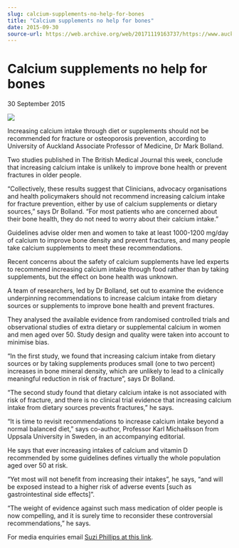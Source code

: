 ```yaml
---
slug: calcium-supplements-no-help-for-bones
title: "Calcium supplements no help for bones"
date: 2015-09-30
source-url: https://web.archive.org/web/20171119163737/https://www.auckland.ac.nz/en/about/news-events-and-notices/news/news-2015/09/calcium-supplements-no-help-for-bones.html
---
```

Calcium supplements no help for bones
=====================================

30 September 2015

![](https://www.auckland.ac.nz/en/about/news-events-and-notices/news/news-2015/09/calcium-supplements-no-help-for-bones/_jcr_content/par/textimage/image.img.png/1443398070727.png?defaultImagePath=etc%2fdesigns%2fdefault%2f0.gif)

Increasing calcium intake through diet or supplements should not be recommended for fracture or osteoporosis prevention, according to University of Auckland Associate Professor of Medicine, Dr Mark Bolland.

Two studies published in The British Medical Journal this week, conclude that increasing calcium intake is unlikely to improve bone health or prevent fractures in older people.  
  
“Collectively, these results suggest that Clinicians, advocacy organisations and health policymakers should not recommend increasing calcium intake for fracture prevention, either by use of calcium supplements or dietary sources,” says Dr Bolland. “For most patients who are concerned about their bone health, they do not need to worry about their calcium intake.”

Guidelines advise older men and women to take at least 1000-1200 mg/day of calcium to improve bone density and prevent fractures, and many people take calcium supplements to meet these recommendations.

Recent concerns about the safety of calcium supplements have led experts to recommend increasing calcium intake through food rather than by taking supplements, but the effect on bone health was unknown.

A team of researchers, led by Dr Bolland, set out to examine the evidence underpinning recommendations to increase calcium intake from dietary sources or supplements to improve bone health and prevent fractures.

They analysed the available evidence from randomised controlled trials and observational studies of extra dietary or supplemental calcium in women and men aged over 50. Study design and quality were taken into account to minimise bias.

“In the first study, we found that increasing calcium intake from dietary sources or by taking supplements produces small (one to two percent) increases in bone mineral density, which are unlikely to lead to a clinically meaningful reduction in risk of fracture”, says Dr Bolland.

“The second study found that dietary calcium intake is not associated with risk of fracture, and there is no clinical trial evidence that increasing calcium intake from dietary sources prevents fractures,” he says.

“It is time to revisit recommendations to increase calcium intake beyond a normal balanced diet,” says co-author, Professor Karl Michaëlsson from Uppsala University in Sweden, in an accompanying editorial.

He says that ever increasing intakes of calcium and vitamin D recommended by some guidelines defines virtually the whole population aged over 50 at risk.

“Yet most will not benefit from increasing their intakes”, he says, “and will be exposed instead to a higher risk of adverse events \[such as gastrointestinal side effects\]”.

“The weight of evidence against such mass medication of older people is now compelling, and it is surely time to reconsider these controversial recommendations,” he says.

For media enquiries email [Suzi Phillips at this link](mailto:s.phillips@auckland.ac.nz).